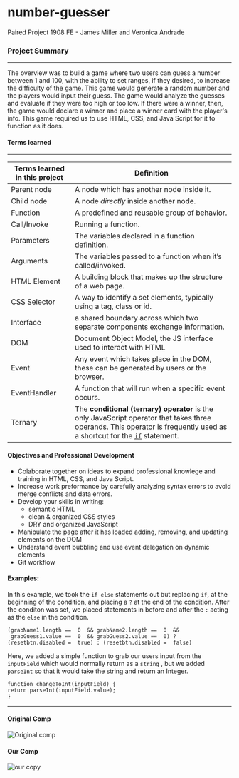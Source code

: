# number-guesser
Paired Project 1908 FE - James Miller and Veronica Andrade 
### Project Summary  ###
***
The overview was to build a game where two users can guess a number between 1 and 100, with the ability to set ranges, 
if they desired, to increase the difficulty of the game. This game would generate a random number and the players would 
input their guess. The game would analyze the guesses and evaluate if they were too high or too low. If there were a winner,
then, the game would declare a winner and place a winner card with the player's info. This game required us to use HTML, CSS,
and Java Script for it to function as it does.

#### Terms learned
------
| Terms learned in this project | Definition | 
| ------------- | ---------- | 
| Parent node | A node which has another node inside it.|
| Child node  | A node  _directly_  inside another node. |
| Function | A predefined and reusable group of behavior. |
| Call/Invoke | Running a function. |
|  Parameters | The variables declared in a function definition. |
| Arguments | The variables passed to a function when it’s called/invoked. |	
| HTML Element | A building block that makes up the structure of a web page. |
|CSS Selector |  A way to identify a set elements, typically using a tag, class or id.|
| Interface |  a shared boundary across which two separate components exchange information.|
| DOM | Document Object Model, the JS interface used to interact with HTML |
| Event |  Any event which takes place in the DOM, these can be generated by users or the browser.|
| EventHandler|  A function that will run when a specific event occurs.|	
| Ternary |The **conditional (ternary) operator** is the only JavaScript operator that takes three operands. This operator is frequently used as a shortcut for the [`if`](https://developer.mozilla.org/en-US/docs/Web/JavaScript/Reference/Statements/if...else) statement.||

#### 	Objectives and Professional Development
+ Colaborate together on ideas to expand professional knowlege and training in HTML, CSS, and Java Script. 
+  Increase work preformance by carefully analyzing syntax errors to avoid merge conflicts and data errors.
+   Develop your skills in writing:
    -   semantic HTML
    -   clean & organized CSS styles
    -   DRY and organized JavaScript
+   Manipulate the page after it has loaded adding, removing, and updating elements on the DOM
+   Understand event bubbling and use event delegation on dynamic elements
+ Git workflow

#### Examples:
In this example, we took the `if else` statements out but replacing `if`, at the beginning of the condition, and placing a `?` at the end of the condition.  After the conditon was set, we placed statements in before and after the   `:` acting as the `else` in the condition.
```
(grabName1.length ==  0  && grabName2.length ==  0  &&
 grabGuess1.value ==  0  && grabGuess2.value ==  0) ?
(resetbtn.disabled =  true) : (resetbtn.disabled =  false) 
```

Here, we added a simple function to grab our users input from the `inputField` which would normally return as a `string` , but we added `parseInt` so that it would take the string and return an Integer.
```
function changeToInt(inputField) {
return parseInt(inputField.value);
} 
```
---
#### Original Comp
![Original comp](./pictures/number-guesser-og-comp.png)

#### Our Comp
![our copy](.pictures/our_comp.png)
